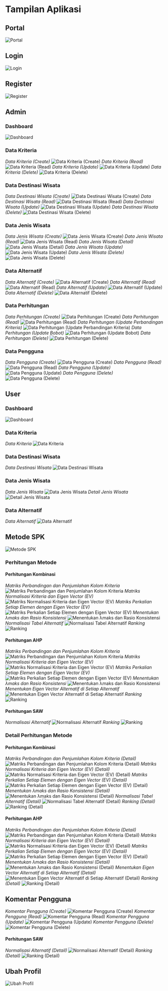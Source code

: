 # Tampilan Aplikasi

## Portal

![Portal](/screenshoot/Portal.png)

## Login

![Login](/screenshoot/Login.png)

## Register

![Register](/screenshoot/Register.png)

## Admin

### Dashboard

![Dashboard](/screenshoot/Admin%20-%20Dashboard.png)

### Data Kriteria

_Data Kriteria (Create)_
![Data Kriteria (Create)](</screenshoot/Admin%20-%20Data%20Kriteria%20(Create).png>)
_Data Kriteria (Read)_
![Data Kriteria (Read)](</screenshoot/Admin%20-%20Data%20Kriteria%20(Read).png>)
_Data Kriteria (Update)_
![Data Kriteria (Update)](</screenshoot/Admin%20-%20Data%20Kriteria%20(Update).png>)
_Data Kriteria (Delete)_
![Data Kriteria (Delete)](</screenshoot/Admin%20-%20Data%20Kriteria%20(Delete).png>)

### Data Destinasi Wisata

_Data Destinasi Wisata (Create)_
![Data Destinasi Wisata (Create)](</screenshoot/Admin%20-%20Data%20Destinasi%20Wisata%20(Create).png>)
_Data Destinasi Wisata (Read)_
![Data Destinasi Wisata (Read)](</screenshoot/Admin%20-%20Data%20Destinasi%20Wisata%20(Read).png>)
_Data Destinasi Wisata (Update)_
![Data Destinasi Wisata (Update)](</screenshoot/Admin%20-%20Data%20Destinasi%20Wisata%20(Update).png>)
_Data Destinasi Wisata (Delete)_
![Data Destinasi Wisata (Delete)](</screenshoot/Admin%20-%20Data%20Destinasi%20Wisata%20(Delete).png>)

### Data Jenis Wisata

_Data Jenis Wisata (Create)_
![Data Jenis Wisata (Create)](</screenshoot/Admin%20-%20Data%20Jenis%20Wisata%20(Create).png>)
_Data Jenis Wisata (Read)_
![Data Jenis Wisata (Read)](</screenshoot/Admin%20-%20Data%20Jenis%20Wisata%20(Read).png>)
_Data Jenis Wisata (Detail)_
![Data Jenis Wisata (Detail)](</screenshoot/Admin%20-%20Data%20Jenis%20Wisata%20(Detail).png>)
_Data Jenis Wisata (Update)_
![Data Jenis Wisata (Update)](</screenshoot/Admin%20-%20Data%20Jenis%20Wisata%20(Update).png>)
_Data Jenis Wisata (Delete)_
![Data Jenis Wisata (Delete)](</screenshoot/Admin%20-%20Data%20Jenis%20Wisata%20(Delete).png>)

### Data Alternatif

_Data Alternatif (Create)_
![Data Alternatif (Create)](</screenshoot/Admin%20-%20Data%20Alternatif%20(Create).png>)
_Data Alternatif (Read)_
![Data Alternatif (Read)](</screenshoot/Admin%20-%20Data%20Alternatif%20(Read).png>)
_Data Alternatif (Update)_
![Data Alternatif (Update)](</screenshoot/Admin%20-%20Data%20Alternatif%20(Update).png>)
_Data Alternatif (Delete)_
![Data Alternatif (Delete)](</screenshoot/Admin%20-%20Data%20Alternatif%20(Delete).png>)

### Data Perhitungan

_Data Perhitungan (Create)_
![Data Perhitungan (Create)](</screenshoot/Admin%20-%20Data%20Perhitungan%20(Create).png>)
_Data Perhitungan (Read)_
![Data Perhitungan (Read)](</screenshoot/Admin%20-%20Data%20Perhitungan%20(Read).png>)
_Data Perhitungan (Update Perbandingan Kriteria)_
![Data Perhitungan (Update Perbandingan Kriteria)](</screenshoot/Admin%20-%20Data%20Perhitungan%20(Update%20Perbandingan%20Kriteria).png>)
_Data Perhitungan (Update Bobot)_
![Data Perhitungan (Update Bobot)](</screenshoot/Admin%20-%20Data%20Perhitungan%20(Update%20Bobot).png>)
_Data Perhitungan (Delete)_
![Data Perhitungan (Delete)](</screenshoot/Admin%20-%20Data%20Perhitungan%20(Delete).png>)

### Data Pengguna

_Data Pengguna (Create)_
![Data Pengguna (Create)](</screenshoot/Admin%20-%20Data%20Pengguna%20(Create).png>)
_Data Pengguna (Read)_
![Data Pengguna (Read)](</screenshoot/Admin%20-%20Data%20Pengguna%20(Read).png>)
_Data Pengguna (Update)_
![Data Pengguna (Update)](</screenshoot/Admin%20-%20Data%20Pengguna%20(Update).png>)
_Data Pengguna (Delete)_
![Data Pengguna (Delete)](</screenshoot/Admin%20-%20Data%20Pengguna%20(Delete).png>)

## User

### Dashboard

![Dashboard](/screenshoot/User%20-%20Dashboard.png)

### Data Kriteria

_Data Kriteria_
![Data Kriteria](/screenshoot/User%20-%20Data%20Kriteria.png)

### Data Destinasi Wisata

_Data Destinasi Wisata_
![Data Destinasi Wisata](/screenshoot/User%20-%20Data%20Destinasi%20Wisata.png)

### Data Jenis Wisata

_Data Jenis Wisata_
![Data Jenis Wisata](/screenshoot/User%20-%20Data%20Jenis%20Wisata.png)
_Detail Jenis Wisata_
![Detail Jenis Wisata](/screenshoot/User%20-%20Detail%20Jenis%20Wisata.png)

### Data Alternatif

_Data Alternatif_
![Data Alternatif](/screenshoot/User%20-%20Data%20Alternatif.png)

## Metode SPK

![Metode SPK](/screenshoot/Metode%20SPK.png)

### Perhitungan Metode

#### Perhitungan Kombinasi

_Matriks Perbandingan dan Penjumlahan Kolom Kriteria_
![Matriks Perbandingan dan Penjumlahan Kolom Kriteria](/screenshoot/Kombinasi%20-%20Matriks%20Perbandingan%20dan%20Penjumlahan%20Kolom%20Kriteria.png)
_Matriks Normalisasi Kriteria dan Eigen Vector (EV)_
![Matriks Normalisasi Kriteria dan Eigen Vector (EV)](</screenshoot/Kombinasi%20-%20Matriks%20Normalisasi%20Kriteria%20dan%20Eigen%20Vector%20(EV).png>)
_Matriks Perkalian Setiap Elemen dengan Eigen Vector (EV)_
![Matriks Perkalian Setiap Elemen dengan Eigen Vector (EV)](</screenshoot/Kombinasi%20-%20Matriks%20Perkalian%20Setiap%20Elemen%20dengan%20Eigen%20Vector%20(EV).png>)
_Menentukan λmaks dan Rasio Konsistensi_
![Menentukan λmaks dan Rasio Konsistensi](/screenshoot/Kombinasi%20-%20Menentukan%20λmaks%20dan%20Rasio%20Konsistensi.png)
_Normalisasi Tabel Alternatif_
![Normalisasi Tabel Alternatif](/screenshoot/Kombinasi%20-%20Normalisasi%20Tabel%20Alternatif.png)
_Ranking_
![Ranking](/screenshoot/Kombinasi%20-%20Ranking.png)

#### Perhitungan AHP

_Matriks Perbandingan dan Penjumlahan Kolom Kriteria_
![Matriks Perbandingan dan Penjumlahan Kolom Kriteria](/screenshoot/AHP%20-%20Matriks%20Perbandingan%20dan%20Penjumlahan%20Kolom%20Kriteria.png)
_Matriks Normalisasi Kriteria dan Eigen Vector (EV)_
![Matriks Normalisasi Kriteria dan Eigen Vector (EV)](</screenshoot/AHP%20-%20Matriks%20Normalisasi%20Kriteria%20dan%20Eigen%20Vector%20(EV).png>)
_Matriks Perkalian Setiap Elemen dengan Eigen Vector (EV)_
![Matriks Perkalian Setiap Elemen dengan Eigen Vector (EV)](</screenshoot/AHP%20-%20Matriks%20Perkalian%20Setiap%20Elemen%20dengan%20Eigen%20Vector%20(EV).png>)
_Menentukan λmaks dan Rasio Konsistensi_
![Menentukan λmaks dan Rasio Konsistensi](/screenshoot/AHP%20-%20Menentukan%20λmaks%20dan%20Rasio%20Konsistensi.png)
_Menentukan Eigen Vector Alternatif di Setiap Alternatif_
![Menentukan Eigen Vector Alternatif di Setiap Alternatif](/screenshoot/AHP%20-%20Menentukan%20Eigen%20Vector%20Alternatif%20di%20Setiap%20Alternatif.png)
_Ranking_
![Ranking](/screenshoot/AHP%20-%20Ranking.png)

#### Perhitungan SAW

_Normalisasi Alternatif_
![Normalisasi Alternatif](/screenshoot/SAW%20-%20Normalisasi%20Alternatif.png)
_Ranking_
![Ranking](/screenshoot/SAW%20-%20Ranking.png)

### Detail Perhitungan Metode

#### Perhitungan Kombinasi

_Matriks Perbandingan dan Penjumlahan Kolom Kriteria (Detail)_
![Matriks Perbandingan dan Penjumlahan Kolom Kriteria (Detail)](</screenshoot/Kombinasi%20-%20Matriks%20Perbandingan%20dan%20Penjumlahan%20Kolom%20Kriteria%20(Detail).png>)
_Matriks Normalisasi Kriteria dan Eigen Vector (EV) (Detail)_
![Matriks Normalisasi Kriteria dan Eigen Vector (EV) (Detail)](</screenshoot/Kombinasi%20-%20Matriks%20Normalisasi%20Kriteria%20dan%20Eigen%20Vector%20(EV)%20(Detail).png>)
_Matriks Perkalian Setiap Elemen dengan Eigen Vector (EV) (Detail)_
![Matriks Perkalian Setiap Elemen dengan Eigen Vector (EV) (Detail)](</screenshoot/Kombinasi%20-%20Matriks%20Perkalian%20Setiap%20Elemen%20dengan%20Eigen%20Vector%20(EV)%20(Detail).png>)
_Menentukan λmaks dan Rasio Konsistensi (Detail)_
![Menentukan λmaks dan Rasio Konsistensi (Detail)](</screenshoot/Kombinasi%20-%20Menentukan%20λmaks%20dan%20Rasio%20Konsistensi%20(Detail).png>)
_Normalisasi Tabel Alternatif (Detail)_
![Normalisasi Tabel Alternatif (Detail)](</screenshoot/Kombinasi%20-%20Normalisasi%20Tabel%20Alternatif%20(Detail).png>)
_Ranking (Detail)_
![Ranking (Detail)](</screenshoot/Kombinasi%20-%20Ranking%20(Detail).png>)

#### Perhitungan AHP

_Matriks Perbandingan dan Penjumlahan Kolom Kriteria (Detail)_
![Matriks Perbandingan dan Penjumlahan Kolom Kriteria (Detail)](</screenshoot/AHP%20-%20Matriks%20Perbandingan%20dan%20Penjumlahan%20Kolom%20Kriteria%20(Detail).png>)
_Matriks Normalisasi Kriteria dan Eigen Vector (EV) (Detail)_
![Matriks Normalisasi Kriteria dan Eigen Vector (EV) (Detail)](</screenshoot/AHP%20-%20Matriks%20Normalisasi%20Kriteria%20dan%20Eigen%20Vector%20(EV)%20(Detail).png>)
_Matriks Perkalian Setiap Elemen dengan Eigen Vector (EV) (Detail)_
![Matriks Perkalian Setiap Elemen dengan Eigen Vector (EV) (Detail)](</screenshoot/AHP%20-%20Matriks%20Perkalian%20Setiap%20Elemen%20dengan%20Eigen%20Vector%20(EV)(Detail).png>)
_Menentukan λmaks dan Rasio Konsistensi (Detail)_
![Menentukan λmaks dan Rasio Konsistensi (Detail)](</screenshoot/AHP%20-%20Menentukan%20λmaks%20dan%20Rasio%20Konsistensi%20(Detail).png>)
_Menentukan Eigen Vector Alternatif di Setiap Alternatif (Detail)_
![Menentukan Eigen Vector Alternatif di Setiap Alternatif (Detail)](</screenshoot/AHP%20-%20Menentukan%20Eigen%20Vector%20Alternatif%20di%20Setiap%20Alternatif%20(Detail).png>)
_Ranking (Detail)_
![Ranking (Detail)](</screenshoot/AHP%20-%20Ranking%20(Detail).png>)

## Komentar Pengguna

_Komentar Pengguna (Create)_
![Komentar Pengguna (Create)](</screenshoot/Komentar%20Pengguna%20(Create).png>)
_Komentar Pengguna (Read)_
![Komentar Pengguna (Read)](</screenshoot/Komentar%20Pengguna%20(Read).png>)
_Komentar Pengguna (Update)_
![Komentar Pengguna (Update)](</screenshoot/Komentar%20Pengguna%20(Update).png>)
_Komentar Pengguna (Delete)_
![Komentar Pengguna (Delete)](</screenshoot/Komentar%20Pengguna%20(Delete).png>)

#### Perhitungan SAW

_Normalisasi Alternatif (Detail)_
![Normalisasi Alternatif (Detail)](</screenshoot/SAW%20-%20Normalisasi%20Alternatif%20(Detail).png>)
_Ranking (Detail)_
![Ranking (Detail)](</screenshoot/SAW%20-%20Ranking%20(Detail).png>)

## Ubah Profil

![Ubah Profil](/screenshoot/Ubah%20Profil.png)
